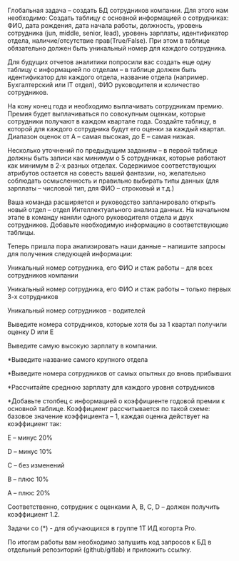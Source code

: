 Глобальная задача – создать БД сотрудников компании.
Для этого нам необходимо:
Создать таблицу с основной информацией о сотрудниках: ФИО, дата рождения, дата начала работы, должность, уровень сотрудника (jun, middle, senior, lead), уровень зарплаты, идентификатор отдела, наличие/отсутствие прав(True/False). При этом в таблице обязательно должен быть уникальный номер для каждого сотрудника.

Для будущих отчетов аналитики попросили вас создать еще одну таблицу с информацией по отделам – в таблице должен быть идентификатор для каждого отдела, название отдела (например. Бухгалтерский или IT отдел), ФИО руководителя и количество сотрудников.

На кону конец года и необходимо выплачивать сотрудникам премию. Премия будет выплачиваться по совокупным оценкам, которые сотрудники получают в каждом квартале года. Создайте таблицу, в которой для каждого сотрудника будут его оценки за каждый квартал. Диапазон оценок от A – самая высокая, до E – самая низкая.

Несколько уточнений по предыдущим заданиям – в первой таблице должны быть записи как минимум о 5 сотрудниках, которые работают как минимум в 2-х разных отделах. Содержимое соответствующих атрибутов остается на совесть вашей фантазии, но, желательно соблюдать осмысленность и правильно выбирать типы данных (для зарплаты – числовой тип, для ФИО – строковый и т.д.)

Ваша команда расширяется и руководство запланировало открыть новый отдел – отдел Интеллектуального анализа данных. На начальном этапе в команду наняли одного руководителя отдела и двух сотрудников. Добавьте необходимую информацию в соответствующие таблицы.

Теперь пришла пора анализировать наши данные – напишите запросы для получения следующей информации:

Уникальный номер сотрудника, его ФИО и стаж работы – для всех сотрудников компании

Уникальный номер сотрудника, его ФИО и стаж работы – только первых 3-х сотрудников

Уникальный номер сотрудников - водителей

Выведите номера сотрудников, которые хотя бы за 1 квартал получили оценку D или E

Выведите самую высокую зарплату в компании.

*Выведите название самого крупного отдела

*Выведите номера сотрудников от самых опытных до вновь прибывших

*Рассчитайте среднюю зарплату для каждого уровня сотрудников

*Добавьте столбец с информацией о коэффициенте годовой премии к основной таблице. Коэффициент рассчитывается по такой схеме: базовое значение коэффициента – 1, каждая оценка действует на коэффициент так:

Е – минус 20%

D – минус 10%

С – без изменений

B – плюс 10%

A – плюс 20%

Соответственно, сотрудник с оценками А, В, С, D – должен получить коэффициент 1.2.

Задачи со (*) - для обучающихся в группе 1Т ИД когорта Pro.

По итогам работы вам необходимо запушить код запросов к БД в отдельный репозиторий (github/gitlab) и приложить ссылку.
